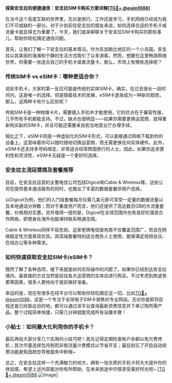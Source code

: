 **探索安圭拉的便捷通信：安圭拉SIM卡购买方案详解[[TG💪+ @esim1088](https://t.me/s/esim1088)]**

在当今这个高度互联的世界里，无论是旅行、工作还是学习，手机网络已经成为我们不可或缺的一部分。对于计划前往安圭拉的朋友来说，如何选择合适的手机卡或流量卡就显得尤为重要了。今天，我们就来聊聊关于安圭拉SIM卡购买的那些事儿，帮助你轻松搞定通信问题。

首先，让我们了解一下安圭拉的基本情况。作为东加勒比地区的一个小岛国，安圭拉以其美丽的海滩和宁静的生活方式吸引了众多游客。然而，想要在这里畅游网络世界，你需要一张适合自己的手机卡或者流量卡。那么，市场上有哪些选择呢？

### 传统SIM卡 vs eSIM卡：哪种更适合你？

说到手机卡，大家的第一反应可能是传统的实体SIM卡。确实，在过去很长一段时间内，这是唯一的选择。但是随着技术的发展，eSIM卡逐渐成为一种新的趋势。那么，这两种卡有什么区别呢？

传统SIM卡是一种物理卡片，需要插入手机中才能使用。它的优点在于兼容性强，几乎所有手机都能支持。不过，缺点也很明显——如果你需要更换运营商，就得重新购买新的SIM卡，并且可能还需要亲自到当地营业厅办理手续。

相比之下，eSIM卡则是一种虚拟化的SIM卡形式，可以直接通过网络下载到你的设备上。这意味着你可以随时随地切换运营商，而无需更换任何实体硬件。此外，eSIM卡还支持多号码绑定，非常适合经常跨国旅行的人士。因此，如果你追求便利性和灵活性，eSIM卡无疑是一个更好的选择。

### 安圭拉主流运营商及套餐推荐

目前，在安圭拉运营的主要电信公司包括Digicel和Cable & Wireless等。这些公司在提供基本通话服务的同时，也推出了丰富的数据套餐供用户选择。

以Digicel为例，他们的入门级套餐每月仅需几美元即可享受一定量的数据流量以及本地通话分钟数；而对于重度用户而言，他们还提供了高达数百GB的大流量套餐，价格相对实惠。另外值得一提的是，Digicel在全球范围内也有良好的漫游合作网络，即使身处海外也能保持联系畅通无阻。

Cable & Wireless同样不容忽视，这家老牌电信服务商不仅覆盖范围广，而且在网络稳定性方面表现优异。其高端套餐特别适合商务人士使用，能够满足视频会议、在线办公等多种需求。

### 如何快速获取安圭拉SIM卡/eSIM卡？

既然了解了各种选项，接下来就是如何实际操作的问题了。如果你已经到达安圭拉境内，最直接的方式当然是前往各大运营商的实体店进行购买。不过考虑到旅途劳累等因素，很多人更倾向于提前做好准备。

幸运的是，现在有很多在线平台可以帮助你轻松搞定这一切。比如[TG💪+ @esim1088](https://t.me/s/esim1088)，这是一个专注于全球电子SIM卡销售的专业网站。无论你是即将启程还是已经抵达目的地，都可以通过该平台查询最新资费信息并下单订购所需产品。整个过程简单快捷，只需几分钟就能完成所有设置步骤！

### 小贴士：如何最大化利用你的手机卡？

最后再给大家分享几个实用的小技巧吧！首先记得定期检查账户余额以免欠费停机；其次尽量选择包月制而非按流量计费模式以节省开支；最后别忘了开启自动续费功能避免因疏忽导致服务中断哦~

总之，在安圭拉这样一个充满魅力的地方，拥有一张优质的手机卡将大大提升你的体验感。希望上述内容能对你有所帮助，在未来旅途中尽情享受美好时光吧~ [[TG💪+ @esim1088](https://t.me/s/esim1088) ![Image](https://i.postimg.cc/4NQfJmqS/Snipaste-2025-05-13-00-14-12.png)]